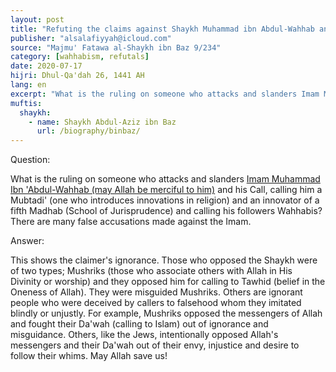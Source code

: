 ```yaml
---
layout: post
title: "Refuting the claims against Shaykh Muhammad ibn Abdul-Wahhab and his Da'wah"
publisher: "alsalafiyyah@icloud.com"
source: "Majmu' Fatawa al-Shaykh ibn Baz 9/234"
category: [wahhabism, refutals]
date: 2020-07-17
hijri: Dhul-Qa'dah 26, 1441 AH
lang: en
excerpt: "What is the ruling on someone who attacks and slanders Imam Muhammad Ibn 'Abdul-Wahhab (may Allah be merciful to him) and his Da'wah."
muftis:
  shaykh: 
    - name: Shaykh Abdul-Aziz ibn Baz
      url: /biography/binbaz/
---
```


Question: 

What is the ruling on someone who attacks and slanders [Imam Muhammad Ibn 'Abdul-Wahhab (may Allah be merciful to him)](/wahhabism/) and his Call, calling him a Mubtadi' (one who introduces innovations in religion) and an innovator of a fifth Madhab (School of Jurisprudence) and calling his followers Wahhabis? There are many false accusations made against the Imam.

Answer: 

This shows the claimer's ignorance. Those who opposed the Shaykh were of two types; Mushriks (those who associate others with Allah in His Divinity or worship) and they opposed him for calling to Tawhid (belief in the Oneness of Allah). They were misguided Mushriks. Others are ignorant people who were deceived by callers to falsehood whom they imitated blindly or unjustly. For example, Mushriks opposed the messengers of Allah and fought their Da'wah (calling to Islam) out of ignorance and misguidance. Others, like the Jews, intentionally opposed Allah's messengers and their Da'wah out of their envy, injustice and desire to follow their whims. May Allah save us! 
